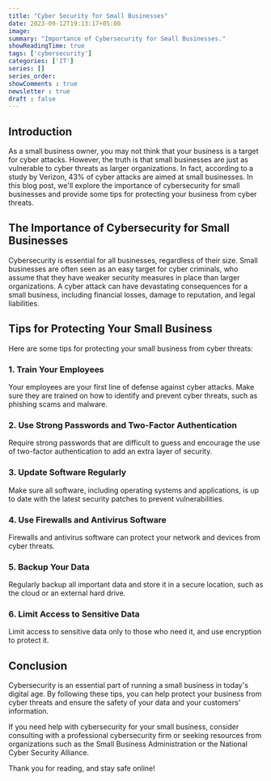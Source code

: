 ```yaml
---
title: "Cyber Security for Small Businesses"
date: 2023-09-12T19:13:17+05:00
image: 
summary: "Importance of Cybersecurity for Small Businesses."
showReadingTime: true
tags: ['cybersecurity']
categories: ['IT']
series: []
series_order: 
showComments : true
newsletter : true
draft : false
---
```


## Introduction

As a small business owner, you may not think that your business is a target for cyber attacks. However, the truth is that small businesses are just as vulnerable to cyber threats as larger organizations. In fact, according to a study by Verizon, 43% of cyber attacks are aimed at small businesses. In this blog post, we'll explore the importance of cybersecurity for small businesses and provide some tips for protecting your business from cyber threats.

## The Importance of Cybersecurity for Small Businesses

Cybersecurity is essential for all businesses, regardless of their size. Small businesses are often seen as an easy target for cyber criminals, who assume that they have weaker security measures in place than larger organizations. A cyber attack can have devastating consequences for a small business, including financial losses, damage to reputation, and legal liabilities.

## Tips for Protecting Your Small Business

Here are some tips for protecting your small business from cyber threats:

### 1. Train Your Employees

Your employees are your first line of defense against cyber attacks. Make sure they are trained on how to identify and prevent cyber threats, such as phishing scams and malware.

### 2. Use Strong Passwords and Two-Factor Authentication

Require strong passwords that are difficult to guess and encourage the use of two-factor authentication to add an extra layer of security.

### 3. Update Software Regularly

Make sure all software, including operating systems and applications, is up to date with the latest security patches to prevent vulnerabilities.

### 4. Use Firewalls and Antivirus Software

Firewalls and antivirus software can protect your network and devices from cyber threats.

### 5. Backup Your Data

Regularly backup all important data and store it in a secure location, such as the cloud or an external hard drive.

### 6. Limit Access to Sensitive Data

Limit access to sensitive data only to those who need it, and use encryption to protect it.

## Conclusion

Cybersecurity is an essential part of running a small business in today's digital age. By following these tips, you can help protect your business from cyber threats and ensure the safety of your data and your customers' information.

If you need help with cybersecurity for your small business, consider consulting with a professional cybersecurity firm or seeking resources from organizations such as the Small Business Administration or the National Cyber Security Alliance.

Thank you for reading, and stay safe online!
